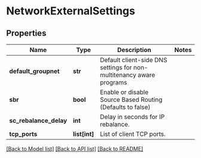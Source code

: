 # NetworkExternalSettings

## Properties
Name | Type | Description | Notes
------------ | ------------- | ------------- | -------------
**default_groupnet** | **str** | Default client-side DNS settings for non-multitenancy aware programs | 
**sbr** | **bool** | Enable or disable Source Based Routing (Defaults to false) | 
**sc_rebalance_delay** | **int** | Delay in seconds for IP rebalance. | 
**tcp_ports** | **list[int]** | List of client TCP ports. | 

[[Back to Model list]](../README.md#documentation-for-models) [[Back to API list]](../README.md#documentation-for-api-endpoints) [[Back to README]](../README.md)


